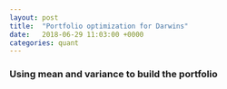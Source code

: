 ```yaml
---
layout: post
title:  "Portfolio optimization for Darwins"
date:   2018-06-29 11:03:00 +0000
categories: quant
---
```


### Using mean and variance to build the portfolio
